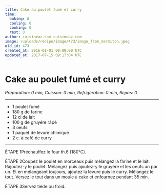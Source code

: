 ```yaml
---
title: Cake au poulet fumé et curry
time:
  baking: 0
  cooling: 0
  cooking: 0
  rest: 0
author: cuisineaz.com cuisineaz.com
image: /uploads/recipe/image/473/image_from_marmiton.jpeg
old_id: 473
created_at: 2016-01-01 00:00:00 UTC
updated_at: 2017-07-15 09:17:04 UTC
---
```


# Cake au poulet fumé et curry

_Préparation: 0 min, Cuisson: 0 min, Refrigération: 0 min, Repos: 0_

---

- 1 poulet fumé
- 180 g de farine
- 12 cl de lait
- 100 g de gruyére râpé
- 3 oeufs
- 1 paquet de levure chimique
- 2 c. à café de curry

---

ÉTAPE 1Préchauffez le four th.6 (180°C).

ÉTAPE 2Coupez le poulet en morceaux puis mélangez la farine et le lait. Rajoutez-y le poulet. Mélangez puis ajoutez-y le gruyére et les oeufs un par un. Et en mélangeant toujours, ajoutez la levure puis le curry. Mélangez le tout. Versez le tout dans un moule à cake et enfournez pendant 35 min.

ÉTAPE 3Servez tiéde ou froid.
